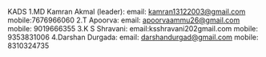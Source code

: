 KADS 
1.MD Kamran Akmal (leader):
   email: kamran13122003@gmail.com
   mobile:7676966060
2.T Apoorva:
   email: apoorvaammu26@gmail.com
   mobile: 9019666355
3.K S Shravani:
   email:ksshravani202gmail.com
   mobile: 9353831006
4.Darshan Durgada:
  email: darshandurgad@gmail.com
  mobile: 8310324735
